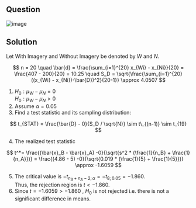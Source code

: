 ## Question

![image](https://github.com/user-attachments/assets/ed8f553b-35ec-4954-a9bd-adf488ee9b29)

## Solution
Let With Imagery and Without Imagery be denoted by $W$ and $N$.  

$$
n = 20 \quad \bar{d} = \frac{\sum_{i=1}^{20} x_{Wi} - x_{Ni}}{20} = \frac{407 - 200}{20} = 10.25 \quad S_D = \sqrt{\frac{\sum_{i=1}^{20} ((x_{Wi} - x_{Ni})-\bar{D})^2}{20-1}} \approx 4.0507
$$

1. $H_0 : \mu_W - \mu_N = 0$  
$H_0 : \mu_W - \mu_N > 0$
2. Assume $\alpha = 0.05$
3. Find a test statistic and its sampling distribution:

$$
t_{STAT} = \frac{\bar{D} - 0}{S_D / \sqrt{N}} \sim t\_{(n-1)} \sim t_{19}
$$
  
4. The realized test statistic

$$
t^*= \frac{(\bar{x}_B - \bar{x}_A) -0}{\sqrt{s^2 * (\frac{1}{n_B} + \frac{1}{n_A}})} = \frac{(4.86 - 5) -0}{\sqrt{0.019 * (\frac{1}{5} + \frac{1}{5}})} \approx -1.6059
$$

5. The critical value is $-t_{n_B + n_A - 2; \alpha} = -t_{8; 0.05} = -1.860.$  
Thus, the rejection region is $t < -1.860.$
6. Since $t = -1.6059 > -1.860$ , $H_0$ is not rejected i.e. there is not a significant difference in means.
